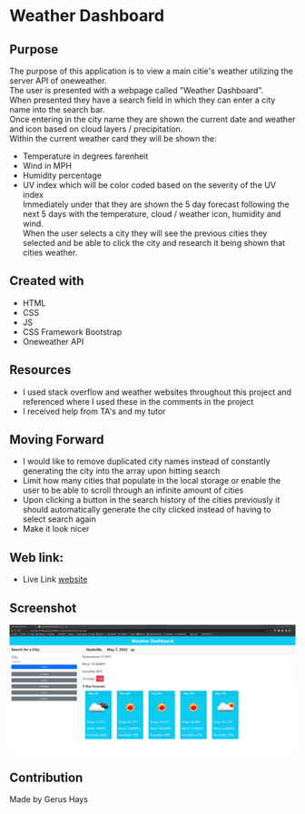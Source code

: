 # Weather Dashboard
## Purpose
The purpose of this application is to view a main citie's weather utilizing the server API of oneweather. </br>
The user is presented with a webpage called "Weather Dashboard". </br>
When presented they have a search field in which they can enter a city name into the search bar. </br>
Once entering in the city name they are shown the current date and weather and icon based on cloud layers / precipitation. </br>
Within the current weather card they will be shown the:
* Temperature in degrees farenheit
* Wind in MPH
* Humidity percentage
* UV index which will be color coded based on the severity of the UV index</br>
Immediately under that they are shown the 5 day forecast following the next 5 days with the temperature, cloud / weather icon, humidity and wind. </br>
When the user selects a city they will see the previous cities they selected and be able to click the city and research it being shown that cities weather. </br>


## Created with 
* HTML
* CSS
* JS
* CSS Framework Bootstrap
* Oneweather API

## Resources
- I used stack overflow and weather websites throughout this project and referenced where I used these in the comments in the project
- I received help from TA's and my tutor

## Moving Forward
- I would like to remove duplicated city names instead of constantly generating the city into the array upon hitting search
- Limit how many cities that populate in the local storage or enable the user to be able to scroll through an infinite amount of cities
- Upon clicking a button in the search history of the cities previously it should automatically generate the city clicked instead of having to select search again
- Make it look nicer 

## Web link:
- Live Link [website](https://gerushays.github.io/Weather-Dashboard/)

## Screenshot
![Weather-Dashboard-Screenshot](./assets/Weather-Dashboard-Screenshot.png)

## Contribution
Made by Gerus Hays